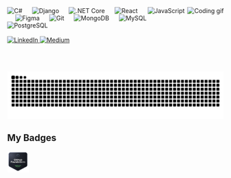 <!-- Stats (optional, uncomment to enable) -->
<!--
<div align="center">
  <img src="https://github-readme-stats.vercel.app/api?username=devrajkhadka-smiley&hide_title=false&hide_rank=false&show_icons=true&include_all_commits=true&count_private=true&disable_animations=false&theme=dracula&locale=en&hide_border=false" height="150" alt="stats graph" />
  <img src="https://github-readme-stats.vercel.app/api/top-langs?username=devrajkhadka-smiley&locale=en&hide_title=false&layout=compact&card_width=320&langs_count=5&theme=dracula&hide_border=false" height="150" alt="languages graph" />
</div>
-->

<!-- Fun animation GIF -->
<img align="right" height="150" src="https://i.gifer.com/origin/93/935d72c7bc35828ea93b58981591f28fd_w200.webp" alt="Coding gif" />

<!-- Tech stack icons -->
<div align="left">
  <img src="https://cdn.jsdelivr.net/gh/devicons/devicon/icons/csharp/csharp-original.svg" height="25" alt="C#" />
  <img width="15" />
  <img src="https://cdn.jsdelivr.net/gh/devicons/devicon/icons/django/django-plain.svg" height="25" alt="Django" />
  <img width="15" />
  <img src="https://cdn.jsdelivr.net/gh/devicons/devicon/icons/dotnetcore/dotnetcore-original.svg" height="25" alt=".NET Core" />
  <img width="15" />
  <img src="https://cdn.jsdelivr.net/gh/devicons/devicon/icons/react/react-original.svg" height="25" alt="React" />
  <img width="15" />
  <img src="https://cdn.jsdelivr.net/gh/devicons/devicon/icons/javascript/javascript-original.svg" height="25" alt="JavaScript" />
  <img width="15" />
  <img src="https://cdn.jsdelivr.net/gh/devicons/devicon/icons/figma/figma-original.svg" height="25" alt="Figma" />
  <img width="15" />
  <img src="https://cdn.jsdelivr.net/gh/devicons/devicon/icons/git/git-original.svg" height="25" alt="Git" />
  <img width="15" />
  <img src="https://cdn.jsdelivr.net/gh/devicons/devicon/icons/mongodb/mongodb-original.svg" height="25" alt="MongoDB" />
  <img width="15" />
  <img src="https://cdn.jsdelivr.net/gh/devicons/devicon/icons/mysql/mysql-original.svg" height="25" alt="MySQL" />
  <img width="15" />
  <img src="https://cdn.jsdelivr.net/gh/devicons/devicon/icons/postgresql/postgresql-original.svg" height="25" alt="PostgreSQL" />
</div>

<br/>

<!-- Social links -->
<div align="left">
  <a href="https://www.linkedin.com/in/dev-raj-khadka/" target="_blank">
    <img src="https://img.shields.io/static/v1?message=LinkedIn&logo=linkedin&label=&color=0077B5&logoColor=white&labelColor=&style=for-the-badge" height="35" alt="LinkedIn" />
  </a>
  <a href="https://medium.com/@sye09" target="_blank">
    <img src="https://img.shields.io/static/v1?message=Medium&logo=medium&label=&color=15150E&logoColor=white&labelColor=&style=for-the-badge" height="35" alt="Medium" />
  </a>
</div>

<br/>

<!-- Snake animation -->
<img src="https://raw.githubusercontent.com/devrajkhadka-smiley/devrajkhadka-smiley/output/snake.svg" alt="Snake animation" />

<br/>

## My Badges

<!-- Badges section -->
<div align="left" style="display: flex; align-items: center; gap: 15px;">
  <a href="https://www.credly.com/badges/e7c1553315-15acd-453e-aa05-cfa4095515831/public_url" target="_blank">
    <img src="./github-foundations.png" alt="GitHub Foundations Badge - Credly" height="50" />
  </a>
</div>

